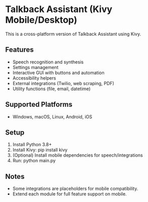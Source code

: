 # Talkback Assistant (Kivy Mobile/Desktop)

This is a cross-platform version of Talkback Assistant using Kivy.

## Features
- Speech recognition and synthesis
- Settings management
- Interactive GUI with buttons and automation
- Accessibility helpers
- External integrations (Twilio, web scraping, PDF)
- Utility functions (file, email, datetime)

## Supported Platforms
- Windows, macOS, Linux, Android, iOS

## Setup
1. Install Python 3.8+
2. Install Kivy:
   pip install kivy
3. (Optional) Install mobile dependencies for speech/integrations
4. Run:
   python main.py

## Notes
- Some integrations are placeholders for mobile compatibility.
- Extend each module for full feature support on mobile.

